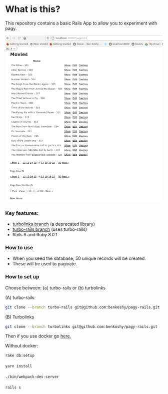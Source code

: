 # What is this?

This repository contains a basic Rails App to allow you to experiment with pagy.

![alt text](https://github.com/benkoshy/pagy-rails/blob/master/app/assets/images/pagy_example.png)

### Key features:

* [turbolinks branch](https://github.com/benkoshy/pagy-rails/tree/turbo-rails) (a deprecated library)
* [turbo-rails branch](https://github.com/benkoshy/pagy-rails/tree/turbolinks) (uses turbo-rails)
* Rails 6 and Ruby 3.0.1

### How to use

* When you seed the database, 50 unique records will be created.
* These will be used to paginate.

### How to set up

Choose between: (a) turbo-rails or (b) turbolinks

(A) turbo-rails

```sh
git clone --branch turbo-rails git@github.com:benkoshy/pagy-rails.git
```

(B) Turbolinks

```sh
git clone --branch turbolinks git@github.com:benkoshy/pagy-rails.git
```

Then if you use docker go [here.](pagy-rails-docker/README.md)

Without docker:

```sh
rake db:setup

yarn install

./bin/webpack-dev-server

rails s
```
